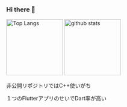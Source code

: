 ### Hi there 👋

<p align="left"> 
  <img alt="Top Langs" height="150px" src="https://github-readme-stats.vercel.app/api/top-langs/?username=hagerondev&show_icons=true&theme=dark" />
  <img alt="github stats" height="150px" src="https://github-readme-stats.vercel.app/api?username=hagerondev&theme=dark&show_icons=ture" />
</p>

非公開リポジトリではC++使いがち

１つのFlutterアプリのせいでDart率が高い
